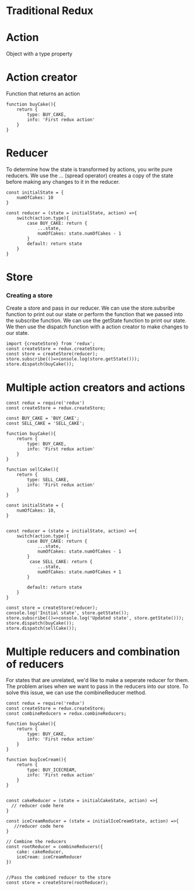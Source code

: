 # Traditional Redux

# Action
Object with a type property

# Action creator
Function that returns an action

```
function buyCake(){
    return {
        type: BUY_CAKE,
        info: 'First redux action'
    }
}
```

# Reducer
To determine how the state is transformed by actions, you write pure reducers. We use the  ... (spread operator) creates a copy of the state before making any changes to it in the reducer.

```
const initialState = {
    numOfCakes: 10
}

const reducer = (state = initialState, action) =>{
    switch(action.type){
        case BUY_CAKE: return {
            ...state,
            numOfCakes: state.numOfCakes - 1
        }
        default: return state
    }
}
```

# Store

### Creating a store
Create a store and pass in our reducer. We can use the store.subsribe function to print out our state or perform the function that we passed into the subscribe function. We can use the getState function to print our state. We then use the dispatch function with a action creator to make changes to our state.

```
import {createStore} from 'redux';
const createStore = redux.createStore; 
const store = createStore(reducer);
store.subscribe(()=>console.log(store.getState()));
store.dispatch(buyCake());
```

# Multiple action creators and actions
```
const redux = require('redux')
const createStore = redux.createStore;

const BUY_CAKE = 'BUY_CAKE';
const SELL_CAKE = 'SELL_CAKE';

function buyCake(){
    return {
        type: BUY_CAKE,
        info: 'First redux action'
    }
}

function sellCake(){
    return {
        type: SELL_CAKE,
        info: 'First redux action'
    }
}

const initialState = {
    numOfCakes: 10,
}


const reducer = (state = initialState, action) =>{
    switch(action.type){
        case BUY_CAKE: return {
            ...state,
            numOfCakes: state.numOfCakes - 1
        }
         case SELL_CAKE: return {
            ...state,
            numOfCakes: state.numOfCakes + 1
        }
        
        default: return state
    }
}

const store = createStore(reducer);
console.log('Initial state', store.getState());
store.subscribe(()=>console.log('Updated state', store.getState()));
store.dispatch(buyCake());
store.dispatch(sellCake());
```

# Multiple reducers and combination of reducers
For states that are unrelated, we'd like to make a seperate reducer for them. The problem arises when we want to pass in the reducers into our store. To solve this issue, we can use the combineReducer method. 

```
const redux = require('redux')
const createStore = redux.createStore;
const combineReducers = redux.combineReducers;

function buyCake(){
    return {
        type: BUY_CAKE,
        info: 'First redux action'
    }
}

function buyIceCream(){
    return {
        type: BUY_ICECREAM,
        info: 'First redux action'
    }
}

  
const cakeReducer = (state = initialCakeState, action) =>{
  // reducer code here
}

const iceCreamReducer = (state = initialIceCreamState, action) =>{
   //reducer code here
}

// Combine the reducers
const rootReducer = combineReducers({
    cake: cakeReducer,
    iceCream: iceCreamReducer
})


//Pass the combined reducer to the store
const store = createStore(rootReducer);
```








